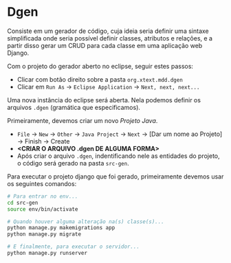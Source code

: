 # Dgen

Consiste em um gerador de código, cuja ideia seria definir uma sintaxe simplificada onde seria possível definir classes, atributos e relações, e a partir disso gerar um CRUD para cada classe em uma aplicação web Django.

Com o projeto do gerador aberto no eclipse, seguir estes passos:

- Clicar com botão direito sobre a pasta `org.xtext.mdd.dgen`
- Clicar em `Run As` -> `Eclipse Application` -> `Next, next, next...`

Uma nova instância do eclipse será aberta. Nela podemos definir os arquivos `.dgen` (gramática que especificamos).

Primeiramente, devemos criar um novo _Projeto Java_.

- `File` -> `New` -> `Other` -> `Java Project` -> `Next` -> [Dar um nome ao Projeto] -> Finish -> Create
- **<CRIAR O ARQUIVO .dgen DE ALGUMA FORMA>**
- Após criar o arquivo `.dgen`, indentificando nele as entidades do projeto, o código será 	gerado na pasta `src-gen`.

Para executar o projeto django que foi gerado, primeiramente devemos usar os seguintes comandos: 

```bash
# Para entrar no env...
cd src-gen
source env/bin/activate 

# Quando houver alguma alteração na(s) classe(s)...
python manage.py makemigrations app 
python manage.py migrate

# E finalmente, para executar o servidor...
python manage.py runserver 
```